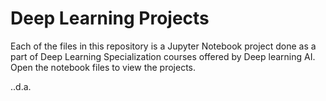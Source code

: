 # Deep Learning Projects
Each of the files in this repository is a Jupyter Notebook project done as a part of Deep Learning Specialization courses offered by Deep learning AI.
Open the notebook files to view the projects.

..d.a.
